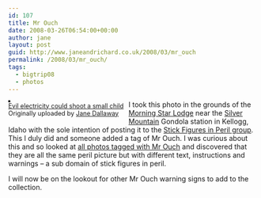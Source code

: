 ```yaml
---
id: 107
title: Mr Ouch
date: 2008-03-26T06:54:00+00:00
author: jane
layout: post
guid: http://www.janeandrichard.co.uk/2008/03/mr_ouch
permalink: /2008/03/mr_ouch/
tags:
  - bigtrip08
  - photos
---
```

<div style="float: left; margin-right: 10px; margin-bottom: 10px;">
  <a href="http://www.flickr.com/photos/janed/2358636637/" title="photo sharing"><img src="http://farm3.static.flickr.com/2003/2358636637_e9d438a613_m.jpg" alt="" style="border: solid 2px #000000;" /></a> <br /> <span style="font-size: 0.9em; margin-top: 0px;"> <a href="http://www.flickr.com/photos/janed/2358636637/">Evil electricity could shoot a small child</a> <br /> Originally uploaded by <a href="http://www.flickr.com/people/janed/">Jane Dallaway</a> </span>
</div>

I took this photo in the grounds of the [Morning Star Lodge](http://www.silvermt.com/Lodging/default.aspx?page=Lodging) near the [Silver Mountain](http://www.silvermt.com/) Gondola station in Kellogg, Idaho with the sole intention of posting it to the [Stick Figures in Peril group](http://www.flickr.com/groups/stickfiguresinperil/). This I duly did and someone added a tag of Mr Ouch. I was curious about this and so looked at [all photos tagged with Mr Ouch](http://icanhaz.com/mrouch) and discovered that they are all the same peril picture but with different text, instructions and warnings &#8211; a sub domain of stick figures in peril.

I will now be on the lookout for other Mr Ouch warning signs to add to the collection.<br clear="all" />